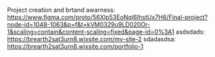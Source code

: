 
Project creation and brtand awarness: https://www.figma.com/proto/56Xlp53EoNql6IhstUx7H6/Final-project?node-id=1048-1063&p=f&t=kVM0329u9LD020Or-1&scaling=contain&content-scaling=fixed&page-id=0%3A1
asdsdads: https://brearth2sat3urn8.wixsite.com/my-site-2
sdadasdsa: https://brearth2sat3urn8.wixsite.com/portfolio-1


